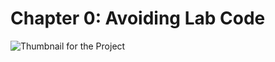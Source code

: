 # Chapter 0: Avoiding Lab Code
![Thumbnail for the Project](https://github.com/jawolfe97/How_To_Write_Mediorcre_Lab_Code/blob/main/How_to_Write_Mediocre_Lab%20_Code.png)
